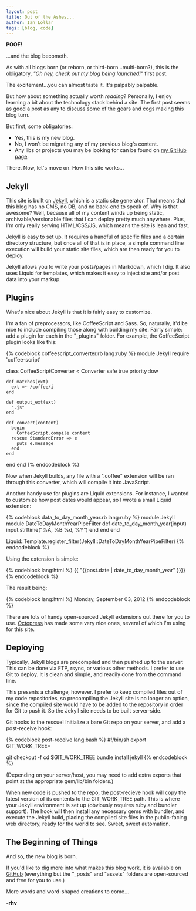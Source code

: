 ```yaml
---
layout: post
title: Out of the Ashes...
author: Ian Lollar
tags: [blog, code]
---
```


**POOF!**

...and the blog becometh.

As with all blogs born (or reborn, or third-born...multi-born?), this is the obligatory, *"Oh hey, check out my blog being launched!"* first post.

The excitement...you can almost taste it. It's palpably palpable.

But how about something actually worth *reading*? Personally, I enjoy learning a bit about the technology stack behind a site. The first post seems as good a post as any to discuss some of the gears and cogs making this blog turn.

But first, some obligatories:
* Yes, this is my new blog.
* No, I won't be migrating any of my previous blog's content.
* Any libs or projects you may be looking for can be found on [my GitHub page](https://github.com/redhotvengeance).

There. Now, let's move on. How this site works...

<!--more-->

## Jekyll

This site is built on [Jekyll](https://github.com/mojombo/jekyll), which is a static site generator. That means that this blog has no CMS, no DB, and no back-end to speak of. Why is that awesome? Well, because all of my content winds up being static, archivable/versionable files that I can deploy pretty much anywhere. Plus, I'm only really serving HTML/CSS/JS, which means the site is lean and fast.

Jekyll is easy to set up. It requires a handful of specific files and a certain directory structure, but once all of that is in place, a simple command line execution will build your static site files, which are then ready for you to deploy.

Jekyll allows you to write your posts/pages in Markdown, which I dig. It also uses Liquid for templates, which makes it easy to inject site and/or post data into your markup.

## Plugins

What's nice about Jekyll is that it is fairly easy to customize.

I'm a fan of preprocessors, like CoffeeScript and Sass. So, naturally, it'd be nice to include compiling those along with building my site. Fairly simple: add a plugin for each in the "_plugins" folder. For example, the CoffeeScript plugin looks like this:

{% codeblock coffeescript_converter.rb lang:ruby %}
module Jekyll
  require 'coffee-script'

  class CoffeeScriptConverter < Converter
    safe true
    priority :low

    def matches(ext)
      ext =~ /coffee/i
    end

    def output_ext(ext)
      ".js"
    end

    def convert(content)
      begin
        CoffeeScript.compile content
      rescue StandardError => e
        puts e.message
      end
    end
  end
end
{% endcodeblock %}

Now when Jekyll builds, any file with a ".coffee" extension will be ran through this converter, which will compile it into JavaScript.

Another handy use for plugins are Liquid extensions. For instance, I wanted to customize how post dates would appear, so I wrote a small Liquid extension:

{% codeblock data_to_day_month_year.rb lang:ruby %}
module Jekyll
  module DateToDayMonthYearPipeFilter
    def date_to_day_month_year(input)
      input.strftime("%A, %B %d, %Y")
    end
  end
end

Liquid::Template.register_filter(Jekyll::DateToDayMonthYearPipeFilter)
{% endcodeblock %}

Using the extension is simple:

{% codeblock lang:html %}
<time datetime='{{ "{{post.date" }}}}'>{{ "{{post.date | date_to_day_month_year" }}}}</time>
{% endcodeblock %}

The result being:

{% codeblock lang:html %}
<time datetime='2012-09-03 00:00:00 -0700' class='post-date'>Monday, September 03, 2012</time>
{% endcodeblock %}

There are lots of handy open-sourced Jekyll extensions out there for you to use. [Octopress](http://octopress.org/) has made some very nice ones, several of which I'm using for this site.

## Deploying

Typically, Jekyll blogs are precompiled and then pushed up to the server. This can be done via FTP, rsync, or various other methods. I prefer to use Git to deploy. It is clean and simple, and readily done from the command line.

This presents a challenge, however. I prefer to keep compiled files out of my code repositories, so precompiling the Jekyll site is no longer an option, since the compiled site would have to be added to the repository in order for Git to push it. So the Jekyll site needs to be built server-side.

Git hooks to the rescue! Initialize a bare Git repo on your server, and add a post-receive hook:

{% codeblock post-receive lang:bash %}
#!/bin/sh
export GIT_WORK_TREE=<path to Jekyll environment>

git checkout -f
cd $GIT_WORK_TREE
bundle install
jekyll <path to public site folder>
{% endcodeblock %}

(Depending on your server/host, you may need to add extra exports that point at the appropriate gem/lib/bin folders.)

When new code is pushed to the repo, the post-recieve hook will copy the latest version of its contents to the GIT_WORK_TREE path. This is where your Jekyll environment is set up (obviously requires ruby and bundler support). The hook will then install any necessary gems with bundler, and execute the Jekyll build, placing the compiled site files in the public-facing web directory, ready for the world to see. Sweet, sweet automation.

## The Beginning of Things

And so, the new blog is born.

If you'd like to dig more into what makes this blog work, it is available on [GitHub](https://github.com/redhotvengeance/redhotvengeance) (everything but the "_posts" and "assets" folders are open-sourced and free for you to use.)

More words and word-shaped creations to come...

**-rhv**
